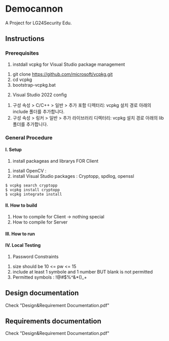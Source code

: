 # Democannon
A Project for LG24Security Edu.

## Instructions
### Prerequisites
1. instdall vcpkg for Visual Studio package management
  1) git clone https://github.com/microsoft/vcpkg.git
  2) cd vcpkg
  3) bootstrap-vcpkg.bat

2. Visual Studio 2022 config
  1) 구성 속성 > C/C++ > 일반 > 추가 포함 디렉터리: vcpkg 설치 경로 아래의 include 폴더를 추가합니다.
  2) 구성 속성 > 링커 > 일반 > 추가 라이브러리 디렉터리: vcpkg 설치 경로 아래의 lib 폴더를 추가합니다. 

### General Procedure
#### I. Setup
1. install packageas and librarys FOR Client
1) install OpenCV :
2) install Visual Studio packages : Cryptopp, spdlog, openssl
  ```How to install
  $ vcpkg search cryptopp
  $ vcpkg install cryptopp
  $ vcpkg integrate install
  ```

#### II. How to build
1. How to compile for Client
   -> nothing special
2. How to compile for Server

#### III. How to run

#### IV. Local Testing
1. Password Constraints
 1) size should be 10 <= pw <= 15
 2) include at least 1 symbole and 1 number BUT blank is not permitted
 3) Permitted symbols : !@#$%^&*()_+


## Design documentation
Check "Design&Requirement Documentation.pdf"

## Requirements documentation
Check "Design&Requirement Documentation.pdf"


